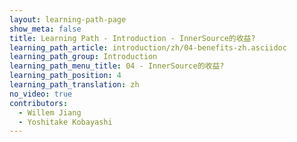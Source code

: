 ```yaml
---
layout: learning-path-page
show_meta: false
title: Learning Path - Introduction - InnerSource的收益?
learning_path_article: introduction/zh/04-benefits-zh.asciidoc
learning_path_group: Introduction
learning_path_menu_title: 04 - InnerSource的收益?
learning_path_position: 4
learning_path_translation: zh
no_video: true
contributors:
  - Willem Jiang
  - Yoshitake Kobayashi
---
```

<!--- This file autogenerated from https://github.com/InnerSourceCommons/InnerSourceLearningPath/blob/master/scripts/generate_learning_path_markdown.js -->